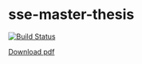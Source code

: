 # sse-master-thesis

[![Build Status](http://moritz-diskstation.ddns.net:4445/job/sse-master-thesis/job/master/badge/icon)](http://moritz-diskstation.ddns.net:4445/job/sse-master-thesis/job/master/)

<a href="http://moritz-diskstation.ddns.net:4445/job/sse-master-thesis/job/master/lastSuccessfulBuild/artifact/master-thesis.pdf" download>Download pdf</a>
